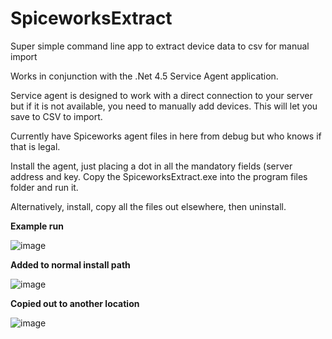 # SpiceworksExtract
Super simple command line app to extract device data to csv for manual import

Works in conjunction with the .Net 4.5 Service Agent application.

Service agent is designed to work with a direct connection to your server but if it is not available, you need to manually add devices.
This will let you save to CSV to import.

Currently have Spiceworks agent files in here from debug but who knows if that is legal.

Install the agent, just placing a dot in all the mandatory fields (server address and key.
Copy the SpiceworksExtract.exe into the program files folder and run it.

Alternatively, install, copy all the files out elsewhere, then uninstall.

**Example run**

![image](https://user-images.githubusercontent.com/73286843/114206226-79116e00-999e-11eb-84d4-f9fdbb93c79f.png)


**Added to normal install path**

![image](https://user-images.githubusercontent.com/73286843/114204735-e0c6b980-999c-11eb-847b-754bdee572a1.png)


**Copied out to another location**

![image](https://user-images.githubusercontent.com/73286843/114205023-38fdbb80-999d-11eb-8579-57b19e43b8b9.png)

